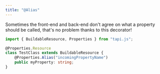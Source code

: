 ```yaml
---
title: "@Alias"
---
```


Sometimes the front-end and back-end don't agree on what a property should be called, that's no problem thanks to this decorator!

```typescript
import { BuildableResource, Properties } from "tapi.js";

@Properties.Resource
class TestClass extends BuildableResource {
	@Properties.Alias("incomingPropertyName")
	public myProperty: string;
}
```

